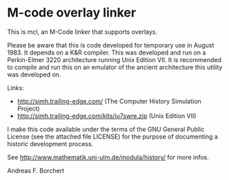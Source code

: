 # M-code overlay linker

This is mcl, an M-Code linker that supports overlays.

Please be aware that this is code developed for temporary use in
August 1983. It depends on a K&R compiler. This was developed and
run on a Perkin-Elmer 3220 architecture running Unix Edition VII. It
is recommended to compile and run this on an emulator of the ancient
architecture this utility was developed on.

Links:
 * http://simh.trailing-edge.com/ (The Computer History Simulation Project)
 * http://simh.trailing-edge.com/kits/iu7swre.zip (Unix Edition VII)

I make this code available under the terms of the GNU General Public
License (see the attached file LICENSE) for the purpose of documenting
a historic development process.

See http://www.mathematik.uni-ulm.de/modula/history/ for more infos.

Andreas F. Borchert
